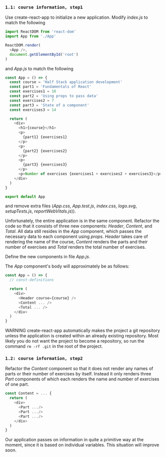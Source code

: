 ### `1.1: course information, step1`
Use create-react-app to initialize a new application. Modify _index.js_ to match the following

```js
import ReactDOM from 'react-dom'
import App from './App'

ReactDOM.render(
  <App />, 
  document.getElementById('root')
)
```

and _App.js_ to match the following
```js
const App = () => {
  const course = 'Half Stack application development'
  const part1 = 'Fundamentals of React'
  const exercises1 = 10
  const part2 = 'Using props to pass data'
  const exercises2 = 7
  const part3 = 'State of a component'
  const exercises3 = 14

  return (
    <div>
      <h1>{course}</h1>
      <p>
        {part1} {exercises1}
      </p>
      <p>
        {part2} {exercises2}
      </p>
      <p>
        {part3} {exercises3}
      </p>
      <p>Number of exercises {exercises1 + exercises2 + exercises3}</p>
    </div>
  )
}

export default App
```

and remove extra files (_App.css_, _App.test.js_, _index.css_, _logo.svg_, _setupTests.js_, _reportWebVitals.js_)).

Unfortunately, the entire application is in the same component. Refactor the code so that it consists of three new components: _Header_, _Content_, and _Total_. All data still resides in the _App_ component, which passes the necessary data to each component using _props_. _Header_ takes care of rendering the name of the course, _Content_ renders the parts and their number of exercises and _Total_ renders the total number of exercises.

Define the new components in file _App.js_.

The _App_ component's body will approximately be as follows:
```js
const App = () => {
  // const-definitions

  return (
    <div>
      <Header course={course} />
      <Content ... />
      <Total ... />
    </div>
  )
}
```
WARNING create-react-app automatically makes the project a git repository unless the application is created within an already existing repository. Most likely you do not want the project to become a repository, so run the command `rm -rf .git` in the root of the project.

### `1.2: course information, step2`
Refactor the _Content_ component so that it does not render any names of parts or their number of exercises by itself. Instead it only renders three _Part_ components of which each renders the name and number of exercises of one part.
```js
const Content = ... {
  return (
    <div>
      <Part .../>
      <Part .../>
      <Part .../>
    </div>
  )
}
```
Our application passes on information in quite a primitive way at the moment, since it is based on individual variables. This situation will improve soon.

